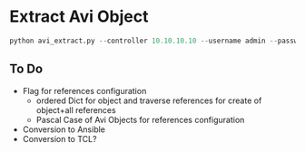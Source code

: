 # Extract Avi Object


```python
python avi_extract.py --controller 10.10.10.10 --username admin --password supersecret123 --name System-HTTP --type ApplicationProfile
```


## To Do
- Flag for references configuration
  - ordered Dict for object and traverse references for create of object+all references
  - Pascal Case of Avi Objects for references configuration
- Conversion to Ansible
- Conversion to TCL?